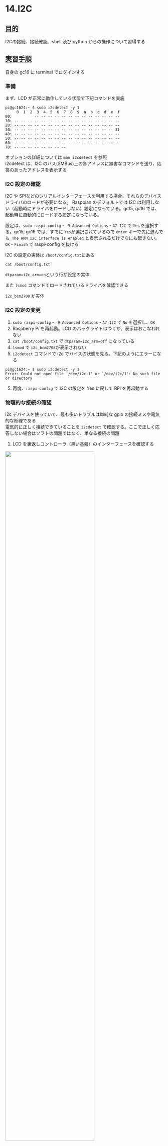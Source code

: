 # 14.I2C

## <u>目的</u>
I2Cの接続、接続確認、shell 及び python からの操作について習得する

## <u>実習手順</u>
自身の gc16 に terminal でログインする

### 準備
まず、LCD が正常に動作している状態で下記コマンドを実施
```
pi@gc1624:~ $ sudo i2cdetect -y 1
     0  1  2  3  4  5  6  7  8  9  a  b  c  d  e  f
00:          -- -- -- -- -- -- -- -- -- -- -- -- --
10: -- -- -- -- -- -- -- -- -- -- -- -- -- -- -- --
20: -- -- -- -- -- -- -- -- -- -- -- -- -- -- -- --
30: -- -- -- -- -- -- -- -- -- -- -- -- -- -- -- 3f
40: -- -- -- -- -- -- -- -- -- -- -- -- -- -- -- --
50: -- -- -- -- -- -- -- -- -- -- -- -- -- -- -- --
60: -- -- -- -- -- -- -- -- -- -- -- -- -- -- -- --
70: -- -- -- -- -- -- -- --                         
```

オプションの詳細については `man i2cdetect` を参照  
i2cdetect は、I2C のバス(SMBus)上の各アドレスに無害なコマンドを送り、応答のあったアドレスを表示する

### I2C 設定の確認
I2C や SPIなどのシリアルインターフェースを利用する場合、それらのデバイスドライバのロードが必要になる。
Raspbian のデフォルトでは I2C は利用しない（起動時にドライバをロードしない）設定になっている。gc15, gc16 では、起動時に自動的にロードする設定になっている。  

設定は、`sudo raspi-config` - ` 9 Advanced Options` - `A7 I2C` で `Yes` を選択する。gc15, gc16 では、すでに `Yes`が選択されているので `enter` キーで先に進んでも` The ARM I2C interface is enabled` と表示されるだけでなにも起きない。`OK` - `Finish` で raspi-config を抜ける

I2C の設定の実体は `/boot/config.txt`にある

```
cat /boot/config.txt`
```

`dtparam=i2c_arm=on`という行が設定の実体

また `lsmod` コマンドでロードされているドライバを確認できる

`i2c_bcm2708` が実体

### I2C 設定の変更
1. `sudo raspi-config` - ` 9 Advanced Options` - `A7 I2C` で `No` を選択し、`OK`
2. Raspberry Pi を再起動。LCD のバックライトはつくが、表示はおこなわれない
3. `cat /boot/config.txt` で `dtparam=i2c_arm=off` になっている
4. `lsmod` で `i2c_bcm2708`が表示されない
5. `i2cdetect` コマンドで i2c でバイスの状態を見る。下記のようにエラーになる
```
pi@gc1624:~ $ sudo i2cdetect -y 1
Error: Could not open file `/dev/i2c-1' or `/dev/i2c/1': No such file or directory
```
5. 再度、`raspi-config` で I2C の設定を Yes に戻して RPi を再起動する

### 物理的な接続の確認
i2c デバイスを使っていて、最も多いトラブルは単純な gpio の接続ミスや電気的な断線である  
電気的に正しく接続できていることを `i2cdetect` で確認する。ここで正しく応答しない場合はソフトの問題ではなく、単なる接続の問題

1. LCD を裏返しコントローラ（黒い基盤）のインターフェースを確認する  
<img src="pic/ss.2017-03-21 16.51.09.png" width="75%">

各ケーブルは以下のようにつながっている
- 黒：GND （接地）
- 赤：VCC （電源）
- 緑：SDA （データ）
- 黄：SCL （クロック）

1. 下記のように一度、LCDを RPi から外す
<img src="pic/ss.2017-03-21 16.50.42.png" width="75%">

1. この状態で`i2cdetect` で確認する。下記のようにどのアドレスからも応答がない

```
pi@gc1624:~ $ sudo i2cdetect -y 1
     0  1  2  3  4  5  6  7  8  9  a  b  c  d  e  f
00:          -- -- -- -- -- -- -- -- -- -- -- -- --
10: -- -- -- -- -- -- -- -- -- -- -- -- -- -- -- --
20: -- -- -- -- -- -- -- -- -- -- -- -- -- -- -- --
30: -- -- -- -- -- -- -- -- -- -- -- -- -- -- -- --
40: -- -- -- -- -- -- -- -- -- -- -- -- -- -- -- --
50: -- -- -- -- -- -- -- -- -- -- -- -- -- -- -- --
60: -- -- -- -- -- -- -- -- -- -- -- -- -- -- -- --
70: -- -- -- -- -- -- -- --                         
```

1.  各ケーブルを再度、以下のように接続する
- 黒：GND （接地）
- 赤：VCC （電源）5V
- 緑：SDA （データ）
- 黄：SCL （クロック）

gpio のどのピンが GND, 5V, SDA, SCL だったかは、`gpio readall` コマンドで確認する

```
pi@gc1624:~ $ gpio readall
 +-----+-----+---------+------+---+---Pi 3---+---+------+---------+-----+-----+
 | BCM | wPi |   Name  | Mode | V | Physical | V | Mode | Name    | wPi | BCM |
 +-----+-----+---------+------+---+----++----+---+------+---------+-----+-----+
 |     |     |    3.3v |      |   |  1 || 2  |   |      | 5v      |     |     |
 |   2 |   8 |   SDA.1 | ALT0 | 1 |  3 || 4  |   |      | 5V      |     |     |
 |   3 |   9 |   SCL.1 | ALT0 | 1 |  5 || 6  |   |      | 0v      |     |     |
 |   4 |   7 | GPIO. 7 |   IN | 1 |  7 || 8  | 1 | OUT  | TxD     | 15  | 14  |
 |     |     |      0v |      |   |  9 || 10 | 0 | OUT  | RxD     | 16  | 15  |
 |  17 |   0 | GPIO. 0 |   IN | 0 | 11 || 12 | 0 | IN   | GPIO. 1 | 1   | 18  |
 |  27 |   2 | GPIO. 2 |   IN | 0 | 13 || 14 |   |      | 0v      |     |     |
 |  22 |   3 | GPIO. 3 |   IN | 0 | 15 || 16 | 0 | IN   | GPIO. 4 | 4   | 23  |
 |     |     |    3.3v |      |   | 17 || 18 | 0 | IN   | GPIO. 5 | 5   | 24  |
 |  10 |  12 |    MOSI | ALT0 | 0 | 19 || 20 |   |      | 0v      |     |     |
 |   9 |  13 |    MISO | ALT0 | 0 | 21 || 22 | 0 | IN   | GPIO. 6 | 6   | 25  |
 |  11 |  14 |    SCLK | ALT0 | 0 | 23 || 24 | 1 | OUT  | CE0     | 10  | 8   |
 |     |     |      0v |      |   | 25 || 26 | 1 | OUT  | CE1     | 11  | 7   |
 |   0 |  30 |   SDA.0 |   IN | 1 | 27 || 28 | 1 | IN   | SCL.0   | 31  | 1   |
 |   5 |  21 | GPIO.21 |   IN | 1 | 29 || 30 |   |      | 0v      |     |     |
 |   6 |  22 | GPIO.22 |   IN | 1 | 31 || 32 | 0 | IN   | GPIO.26 | 26  | 12  |
 |  13 |  23 | GPIO.23 |   IN | 0 | 33 || 34 |   |      | 0v      |     |     |
 |  19 |  24 | GPIO.24 |   IN | 0 | 35 || 36 | 0 | IN   | GPIO.27 | 27  | 16  |
 |  26 |  25 | GPIO.25 |   IN | 0 | 37 || 38 | 0 | IN   | GPIO.28 | 28  | 20  |
 |     |     |      0v |      |   | 39 || 40 | 0 | IN   | GPIO.29 | 29  | 21  |
 +-----+-----+---------+------+---+----++----+---+------+---------+-----+-----+
 | BCM | wPi |   Name  | Mode | V | Physical | V | Mode | Name    | wPi | BCM |
 +-----+-----+---------+------+---+---Pi 3---+---+------+---------+-----+-----+
```

下記は接続例、
<img src="pic/ss.2017-03-21 17.03.06.png" width="75%">
<img src="pic/ss.2017-03-21 17.03.19.png" width="75%">

これ以外の 5v, GND ピンも利用可なので試してみる。

1. 再度、`i2cdetect` で確認する。正しいアドレスからの応答がある

```
pi@gc1624:~ $ sudo i2cdetect -y 1
     0  1  2  3  4  5  6  7  8  9  a  b  c  d  e  f
00:          -- -- -- -- -- -- -- -- -- -- -- -- --
10: -- -- -- -- -- -- -- -- -- -- -- -- -- -- -- --
20: -- -- -- -- -- -- -- -- -- -- -- -- -- -- -- --
30: -- -- -- -- -- -- -- -- -- -- -- -- -- -- -- 3f
40: -- -- -- -- -- -- -- -- -- -- -- -- -- -- -- --
50: -- -- -- -- -- -- -- -- -- -- -- -- -- -- -- --
60: -- -- -- -- -- -- -- -- -- -- -- -- -- -- -- --
70: -- -- -- -- -- -- -- --                         
```

### i2c の shell からの操作
i2c は i2cset, i2cget コマンドでシェルから直接操作して、コマンドを送る事ができる  
構文は以下
```
i2cset -y 1 アドレス 0 命令.. i
```
ここで、1 はバス番号、0はチップ番号(RPi の場合、0しかない)

1. 表示コマンドの停止
```
sudo systemctl stop clock_note.service  
```

2. LCD のバックライトを off
```
sudo i2cset -y 1 0x3f 0 0x38 0x01 i
```

3. LCD のバックライトを on
```
sudo i2cset -y 1 0x3f 0 0x38 0x0c i
```

### i2c display の python ライブラリの利用
shell から i2cset を使ってコマンドを送信する事で、LCD の全ての操作が可能なのだが現実的でないので、なんらかの python のライブラリを利用する  
色々なライブラリが使用可能なのだが、ここでは依存ライブラリが少なく(SMBusを直接使う)命令もシンプルで使い易い Denis Pleic さんのドライバを少し改造した物を使う  

Denis さんの元記事は[こちら](http://www.circuitbasics.com/raspberry-pi-i2c-lcd-set-up-and-programming/)  
また、元の Gist は [こちら](https://gist.github.com/DenisFromHR)

改造点は、LCD のアドレスを自動で取得するようにしている

1. フォルダの移動（import するファイルのあるフォルダに）
```
cd /home/pi/SCRIPT/slider/vendor
```

2. python の起動
```
pi@gc1624:~/SCRIPT/slider/vendor $ python
Python 2.7.9 (default, Sep 17 2016, 20:26:04)
[GCC 4.9.2] on linux2
Type "help", "copyright", "credits" or "license" for more information.
```

2. 必要なモジュールのインポート
```
>>> import I2C_LCD_driver
```

2. LCD ドライバのインスタンスを生成
```
>>> lcd=I2C_LCD_driver.lcd()
```

3. 文字の表示
```
>>> lcd.lcd_display_string("hello")
```

4. 画面のクリア
```
>>> lcd.lcd_clear()
```

5. ２行に渡って表示
```
>>> lcd.lcd_display_string("Hello World!", 1)
>>> lcd.lcd_display_string("Hello RPi", 2)
```

5. python の終了
```
>>> exit()
```

6. 表示を通常に戻す
```
sudo systemctl start clock_note.service
```

### （任意）ライブラリの確認

1. 内容は`cat /home/pi/SCRPIT/slider/vendor/I2C_LCD_driver.py`

### （任意）LCDアドレスの自動取得

1. `/home/pi/SCRIPT/slider/geti2caddress.sh`  
2. 内容は `cat /home/pi/SCRIPT/slider/geti2caddress.sh` 単に i2cdetect の結果で空白でないものを返している（複数のデバイスがあると誤動作する）
